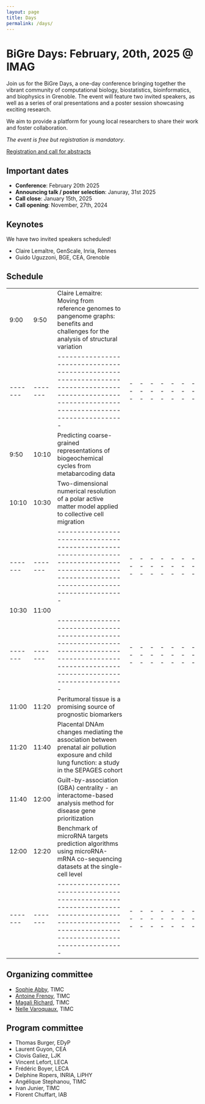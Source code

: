 ```yaml
---
layout: page
title: Days
permalink: /days/
---
```



# BiGre Days: February, 20th, 2025 @ IMAG

Join us for the BiGre Days, a one-day conference bringing together the vibrant
community of computational biology, biostatistics, bioinformatics, and
biophysics in Grenoble. The event will feature two invited speakers, as well
as a series of oral presentations and a poster session showcasing exciting
research.

We aim to provide a platform for young local researchers to share their work
and foster collaboration.

*The event is free but registration is mandatory*.

[Registration and call for abstracts](https://forms.gle/W74PL81FYdGJXGK4A)

## Important dates

- **Conference**: February 20th 2025
- **Announcing talk / poster selection**: Januray, 31st 2025
- **Call close**: January 15th, 2025
- **Call opening**: November, 27th, 2024

## Keynotes

We have two invited speakers scheduled!

- Claire Lemaître, GenScale, Inria, Rennes
- Guido Uguzzoni, BGE, CEA, Grenoble


## Schedule
|       |       |                                                                                                                                                 |   |   |   |   |   |   |   |
|-------|-------|-------------------------------------------------------------------------------------------------------------------------------------------------|---|---|---|---|---|---|---|
| 9:00  | 9:50  | Claire Lemaitre: Moving from reference genomes to pangenome graphs: benefits and challenges for the analysis of structural variation            |   |   |   |   |   |   |   |
|-------|-------|-------------------------------------------------------------------------------------------------------------------------------------------------|---|---|---|---|---|---|---|
| 9:50  | 10:10 | Predicting coarse-grained representations of biogeochemical cycles from metabarcoding data                                                      |   |   |   |   |   |   |   |
| 10:10 | 10:30 | Two-dimensional numerical resolution of a polar active matter model applied to collective cell migration                                        |   |   |   |   |   |   |   |
|-------|-------|-------------------------------------------------------------------------------------------------------------------------------------------------|---|---|---|---|---|---|---|
| 10:30 | 11:00 |                                                                                                                                                 |   |   |   |   |   |   |   |
|-------|-------|-------------------------------------------------------------------------------------------------------------------------------------------------|---|---|---|---|---|---|---|
| 11:00 | 11:20 | Peritumoral tissue is a promising source of prognostic biomarkers                                                                               |   |   |   |   |   |   |   |
| 11:20 | 11:40 | Placental DNAm changes mediating the association between prenatal air pollution exposure and child lung function: a study in the SEPAGES cohort |   |   |   |   |   |   |   |
| 11:40 | 12:00 | Guilt-by-association (GBA) centrality - an interactome-based analysis method for disease gene prioritization                                    |   |   |   |   |   |   |   |
| 12:00 | 12:20 | Benchmark of microRNA targets prediction algorithms using microRNA-mRNA co-sequencing datasets at the single-cell level                         |   |   |   |   |   |   |   |
|-------|-------|-------------------------------------------------------------------------------------------------------------------------------------------------|---|---|---|---|---|---|---|



## Organizing committee

- [Sophie Abby](https://sophieabby.github.io/), TIMC
- [Antoine Frenoy](https://perso.crans.org/frenoy/), TIMC
- [Magali Richard](https://magrichard.github.io/index.html), TIMC
- [Nelle Varoquaux](https://nellev.github.io), TIMC

## Program committee

- Thomas Burger, EDyP
- Laurent Guyon, CEA
- Clovis Galiez, LJK
- Vincent Lefort, LECA
- Frédéric Boyer, LECA
- Delphine Ropers, INRIA, LiPHY
- Angélique Stephanou, TIMC
- Ivan Junier, TIMC
- Florent Chuffart, IAB
